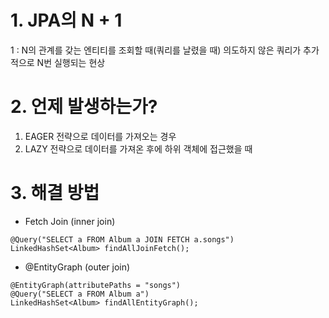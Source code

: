 # 1. JPA의 N + 1
1 : N의 관계를 갖는 엔티티를 조회할 때(쿼리를 날렸을 때) 의도하지 않은 쿼리가 추가적으로 N번 실행되는 현상

# 2. 언제 발생하는가?
1. EAGER 전략으로 데이터를 가져오는 경우
2. LAZY 전략으로 데이터를 가져온 후에 하위 객체에 접근했을 때

# 3. 해결 방법
* Fetch Join (inner join)
```
@Query("SELECT a FROM Album a JOIN FETCH a.songs")
LinkedHashSet<Album> findAllJoinFetch();
```
* @EntityGraph (outer join)
```
@EntityGraph(attributePaths = "songs")
@Query("SELECT a FROM Album a")
LinkedHashSet<Album> findAllEntityGraph();
```

